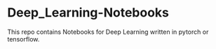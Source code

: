 # Deep_Learning-Notebooks
This repo contains Notebooks for Deep Learning written in pytorch or tensorflow.
